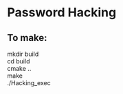 # Password Hacking

## To make:
mkdir build <br />
cd build <br />
cmake .. <br />
make <br />
./Hacking_exec
